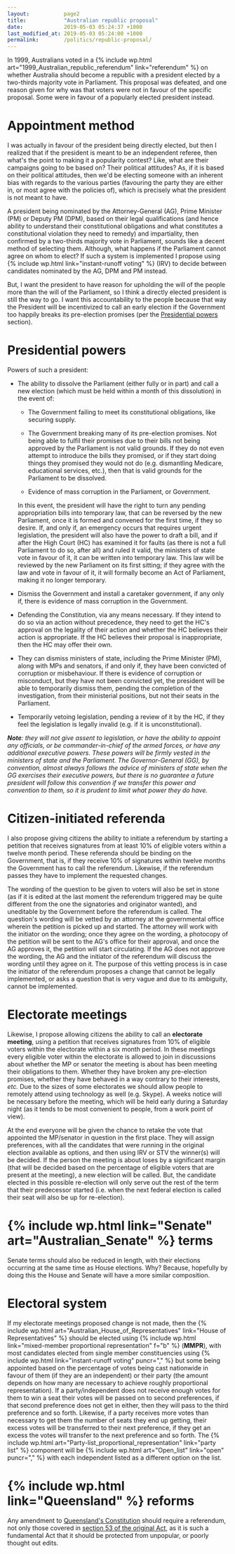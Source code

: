 ```yaml
---
layout:           page2
title:            "Australian republic proposal"
date:             2019-05-03 05:24:37 +1000
last_modified_at: 2019-05-03 05:24:00 +1000
permalink:        /politics/republic-proposal/
---
```


In 1999, Australians voted in a {% include wp.html art="1999_Australian_republic_referendum" link="referendum" %} on whether Australia should become a republic with a president elected by a two-thirds majority vote in Parliament. This proposal was defeated, and one reason given for why was that voters were not in favour of the specific proposal. Some were in favour of a popularly elected president instead.

Appointment method
===================

I was actually in favour of the president being directly elected, but then I realized that if the president is meant to be an independent referee, then what's the point to making it a popularity contest? Like, what are their campaigns going to be based on? Their political attitudes? As, if it is based on their political attitudes, then we'd be electing someone with an inherent bias with regards to the various parties (favouring the party they are either in, or most agree with the policies of), which is precisely what the president is not meant to have.

A president being nominated by the Attorney-General (AG), Prime Minister (PM) or Deputy PM (DPM), based on their legal qualifications (and hence ability to understand their constitutional obligations and what constitutes a constitutional violation they need to remedy) and impartiality, then confirmed by a two-thirds majority vote in Parliament, sounds like a decent method of selecting them. Although, what happens if the Parliament cannot agree on whom to elect? If such a system is implemented I propose using {% include wp.html link="instant-runoff voting" %} (IRV) to decide between candidates nominated by the AG, DPM and PM instead. 

But, I want the president to have reason for upholding the will of the people more than the will of the Parliament, so I think a directly elected president is still the way to go. I want this accountability to the people because that way the President will be incentivized to call an early election if the Government too happily breaks its pre-election promises (per the [Presidential powers](#presidential-powers) section).

Presidential powers
====================

Powers of such a president:

* The ability to dissolve the Parliament (either fully or in part) and call a new election (which must be held within a month of this dissolution) in the event of:

    - The Government failing to meet its constitutional obligations, like securing supply.

    - The Government breaking many of its pre-election promises. Not being able to fulfil their promises due to their bills not being approved by the Parliament is not valid grounds. If they do not even attempt to introduce the bills they promised, or if they start doing things they promised they would not do (e.g. dismantling Medicare, educational services, etc.), then that is valid grounds for the Parliament to be dissolved.

    - Evidence of mass corruption in the Parliament, or Government.

    In this event, the president will have the right to turn any pending appropriation bills into temporary law, that can be reversed by the new Parliament, once it is formed and convened for the first time, if they so desire. If, and only if, an emergency occurs that requires urgent legislation, the president will also have the power to draft a bill, and if after the High Court (HC) has examined it for faults (as there is not a full Parliament to do so, after all) and ruled it valid, the ministers of state vote in favour of it, it can be written into temporary law. This law will be reviewed by the new Parliament on its first sitting; if they agree with the law and vote in favour of it, it will formally become an Act of Parliament, making it no longer temporary. 

* Dismiss the Government and install a caretaker government, if any only if, there is evidence of mass corruption in the Government.  

* Defending the Constitution, via any means necessary. If they intend to do so via an action without precedence, they need to get the HC's approval on the legality of their action and whether the HC believes their action is appropriate. If the HC believes their proposal is inappropriate, then the HC may offer their own. 

* They can dismiss ministers of state, including the Prime Minister (PM), along with MPs and senators, if and only if, they have been convicted of corruption or misbehaviour. If there is evidence of corruption or misconduct, but they have not been convicted yet, the president will be able to temporarily dismiss them, pending the completion of the investigation, from their ministerial positions, but not their seats in the Parliament. 

* Temporarily vetoing legislation, pending a review of it by the HC, if they feel the legislation is legally invalid (e.g. if it is unconstitutional).

***Note**: they will not give assent to legislation, or have the ability to appoint any officials, or be commander-in-chief of the armed forces, or have any additional executive powers. These powers will be firmly vested in the ministers of state and the Parliament. The Governor-General (GG), by convention, almost always follows the advice of ministers of state when the GG exercises their executive powers, but there is no guarantee a future president will follow this convention if we transfer this power and convention to them, so it is prudent to limit what power they do have.*

Citizen-initiated referenda
============================

I also propose giving citizens the ability to initiate a referendum by starting a petition that receives signatures from at least 10% of eligible voters within a twelve month period. These referenda should be binding on the Government, that is, if they receive 10% of signatures within twelve months the Government has to call the referendum. Likewise, if the referendum passes they have to implement the requested changes. 

The wording of the question to be given to voters will also be set in stone (as if it is edited at the last moment the referendum triggered may be quite different from the one the signatories and originator wanted), and uneditable by the Government before the referendum is called. The question's wording will be vetted by an attorney at the governmental office wherein the petition is picked up and started. The attorney will work with the initiator on the wording; once they agree on the wording, a photocopy of the petition will be sent to the AG's office for their approval, and once the AG approves it, the petition will start circulating. If the AG does not approve the wording, the AG and the initiator of the referendum will discuss the wording until they agree on it.  The purpose of this vetting process is in case the initiator of the referendum proposes a change that cannot be legally implemented, or asks a question that is very vague and due to its ambiguity, cannot be implemented. 

Electorate meetings
====================

Likewise, I propose allowing citizens the ability to call an **electorate meeting**, using a petition that receives signatures from 10% of eligible voters within the electorate within a six month period. In these meetings every eligible voter within the electorate is allowed to join in discussions about whether the MP or senator the meeting is about has been meeting their obligations to them. Whether they have broken any pre-election promises, whether they have behaved in a way contrary to their interests, *etc.* Due to the sizes of some electorates we should allow people to remotely attend using technology as well (e.g. Skype). A weeks notice will be necessary before the meeting, which will be held early during a Saturday night (as it tends to be most convenient to people, from a work point of view). 

At the end everyone will be given the chance to retake the vote that appointed the MP/senator in question in the first place. They will assign preferences, with all the candidates that were running in the original election available as options, and then using IRV or STV the winner(s) will be decided. If the person the meeting is about loses by a significant margin (that will be decided based on the percentage of eligible voters that are present at the meeting), a new election will be called. But, the candidate elected in this possible re-election will only serve out the rest of the term that their predecessor started (i.e. when the next federal election is called their seat will also be up for re-election).

{% include wp.html link="Senate" art="Australian_Senate" %} terms
=============

Senate terms should also be reduced in length, with their elections occurring at the same time as House elections. Why? Because, hopefully by doing this the House and Senate will have a more similar composition. 

Electoral system
=================

If my electorate meetings proposed change is not made, then the {% include wp.html art="Australian_House_of_Representatives" link="House of Representatives" %} should be elected using {% include wp.html link="mixed-member proportional representation" f="b" %} (**MMPR**), with most candidates elected from single member constituencies using {% include wp.html link="instant-runoff voting" puncr="," %} but some being appointed based on the percentage of votes being cast nationwide in favour of them (if they are an independent) or their party (the amount depends on how many are necessary to achieve roughly proportional representation). If a party/independent does not receive enough votes for them to win a seat their votes will be passed on to second preferences, if that second preference does not get in either, then they will pass to the third preference and so forth. Likewise, if a party receives more votes than necessary to get them the number of seats they end up getting, their excess votes will be transferred to their next preference, if they get an excess the votes will transfer to the next preference and so forth. The {% include wp.html art="Party-list_proportional_representation" link="party list" %} component will be {% include wp.html art="Open_list" link="open" puncr="," %} with each independent listed as a different option on the list. 

{% include wp.html link="Queensland" %} reforms
===================

Any amendment to [Queensland's Constitution](https://www.legislation.qld.gov.au/view/pdf/2002-06-06/act-2001-080) should require a referendum, not only those covered in [section 53 of the original Act](https://www.legislation.qld.gov.au/view/pdf/2002-06-06/act-2001-080#G3.1015016), as it is such a fundamental Act that it should be protected from unpopular, or poorly thought out edits. 